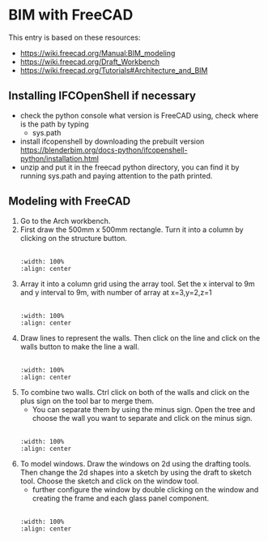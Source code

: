 # BIM with FreeCAD
This entry is based on these resources:
- https://wiki.freecad.org/Manual:BIM_modeling
- https://wiki.freecad.org/Draft_Workbench
- https://wiki.freecad.org/Tutorials#Architecture_and_BIM

## Installing IFCOpenShell if necessary
- check the python console what version is FreeCAD using, check where is the path by typing
    - sys.path
- install ifcopenshell by downloading the prebuilt version https://blenderbim.org/docs-python/ifcopenshell-python/installation.html
- unzip and put it in the freecad python directory, you can find it by running sys.path and paying attention to the path printed.

## Modeling with FreeCAD
1. Go to the Arch workbench.
2. First draw the 500mm x 500mm rectangle. Turn it into a column by clicking on the structure button.
    <br/><br/>
    ```{image} ../../_static/freecad_bim/freecad_bim1.jpg
    :width: 100%
    :align: center
    ```
3. Array it into a column grid using the array tool. Set the x interval to 9m and y interval to 9m, with number of array at x=3,y=2,z=1
    <br/><br/>
    ```{image} ../../_static/freecad_bim/freecad_bim2.jpg
    :width: 100%
    :align: center
    ```
4. Draw lines to represent the walls. Then click on the line and click on the walls button to make the line a wall.
    <br/><br/>
    ```{image} ../../_static/freecad_bim/freecad_bim3.jpg
    :width: 100%
    :align: center
    ```
5. To combine two walls. Ctrl click on both of the walls and click on the plus sign on the tool bar to merge them. 
    - You can separate them by using the minus sign. Open the tree and choose the wall you want to separate and click on the minus sign.
    <br/><br/>
    ```{image} ../../_static/freecad_bim/freecad_bim4.jpg
    :width: 100%
    :align: center
    ```
6. To model windows. Draw the windows on 2d using the drafting tools. Then change the 2d shapes into a sketch by using the draft to sketch tool. Choose the sketch and click on the window tool.
    - further configure the window by double clicking on the window and creating the frame and each glass panel component.
    <br/><br/>
    ```{image} ../../_static/freecad_bim/freecad_bim5.jpg
    :width: 100%
    :align: center
    ```